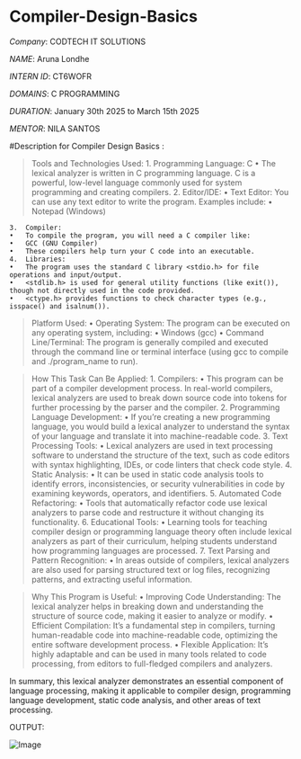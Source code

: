 # Compiler-Design-Basics

*Company*: CODTECH IT SOLUTIONS

*NAME*: Aruna Londhe

*INTERN ID*: CT6WOFR

*DOMAINS*: C PROGRAMMING

*DURATION*: January 30th 2025 to March 15th 2025

*MENTOR*: NILA SANTOS

#Description for Compiler Design Basics :

>Tools and Technologies Used:
	1.	Programming Language: C
	•	The lexical analyzer is written in C programming language. C is a powerful, low-level language commonly used for system programming and creating compilers.
	2.	Editor/IDE:
	•	Text Editor: You can use any text editor to write the program. Examples include:
	•	Notepad (Windows)

	3.	Compiler:
	•	To compile the program, you will need a C compiler like:
	•	GCC (GNU Compiler)
	•	These compilers help turn your C code into an executable.
	4.	Libraries:
	•	The program uses the standard C library <stdio.h> for file operations and input/output.
	•	<stdlib.h> is used for general utility functions (like exit()), though not directly used in the code provided.
	•	<ctype.h> provides functions to check character types (e.g., isspace() and isalnum()).

>Platform Used:
	•	Operating System: The program can be executed on any operating system, including:
	•	Windows (gcc)
        •	Command Line/Terminal: The program is generally compiled and executed through the command line or terminal interface (using gcc to compile and ./program_name to run).

>How This Task Can Be Applied:
	1.	Compilers:
	•	This program can be part of a compiler development process. In real-world compilers, lexical analyzers are used to break down source code into tokens for further processing by the parser and the compiler.
	2.	Programming Language Development:
	•	If you’re creating a new programming language, you would build a lexical analyzer to understand the syntax of your language and translate it into machine-readable code.
	3.	Text Processing Tools:
	•	Lexical analyzers are used in text processing software to understand the structure of the text, such as code editors with syntax highlighting, IDEs, or code linters that check code style.
	4.	Static Analysis:
	•	It can be used in static code analysis tools to identify errors, inconsistencies, or security vulnerabilities in code by examining keywords, operators, and identifiers.
	5.	Automated Code Refactoring:
	•	Tools that automatically refactor code use lexical analyzers to parse code and restructure it without changing its functionality.
	6.	Educational Tools:
	•	Learning tools for teaching compiler design or programming language theory often include lexical analyzers as part of their curriculum, helping students understand how programming languages are processed.
	7.	Text Parsing and Pattern Recognition:
	•	In areas outside of compilers, lexical analyzers are also used for parsing structured text or log files, recognizing patterns, and extracting useful information.

>Why This Program is Useful:
	•	Improving Code Understanding: The lexical analyzer helps in breaking down and understanding the structure of source code, making it easier to analyze or modify.
	•	Efficient Compilation: It’s a fundamental step in compilers, turning human-readable code into machine-readable code, optimizing the entire software development process.
	•	Flexible Application: It’s highly adaptable and can be used in many tools related to code processing, from editors to full-fledged compilers and analyzers.

In summary, this lexical analyzer demonstrates an essential component of language processing, making it applicable to compiler design, programming language development, static code analysis, and other areas of text processing.

OUTPUT:

![Image](https://github.com/user-attachments/assets/f8bec08d-d388-4ad2-abb6-15201ad276ac)
